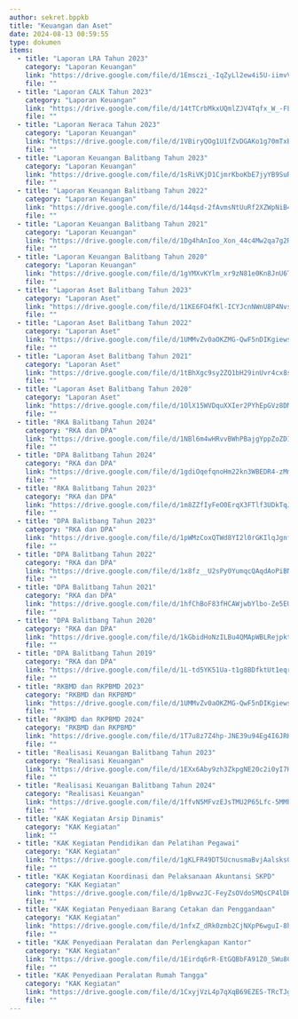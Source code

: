 ```yaml
---
author: sekret.bppkb
title: "Keuangan dan Aset"
date: 2024-08-13 00:59:55
type: dokumen
items: 
  - title: "Laporan LRA Tahun 2023"
    category: "Laporan Keuangan"
    link: "https://drive.google.com/file/d/1Emsczi_-IqZyLl2ew4i5U-iimvVdNzTe/preview"
    file: ""
  - title: "Laporan CALK Tahun 2023"
    category: "Laporan Keuangan"
    link: "https://drive.google.com/file/d/14tTCrbMkxUQmlZJV4Tqfx_W_-FLrxGNz/preview"
    file: ""
  - title: "Laporan Neraca Tahun 2023"
    category: "Laporan Keuangan"
    link: "https://drive.google.com/file/d/1VBiryQOg1U1fZvDGAKo1g70mTxBOJo-8/preview"
    file: ""
  - title: "Laporan Keuangan Balitbang Tahun 2023"
    category: "Laporan Keuangan"
    link: "https://drive.google.com/file/d/1sRiVKjD1CjmrKboKbE7jyYB9SuR04jgG/preview"
    file: ""
  - title: "Laporan Keuangan Balitbang Tahun 2022"
    category: "Laporan Keuangan"
    link: "https://drive.google.com/file/d/144qsd-2fAvmsNtUuRf2XZWpNiB44dQG0/preview"
    file: ""
  - title: "Laporan Keuangan Balitbang Tahun 2021"
    category: "Laporan Keuangan"
    link: "https://drive.google.com/file/d/1Dg4hAnIoo_Xon_44c4Mw2qa7g2RbsrpD/preview"
    file: ""
  - title: "Laporan Keuangan Balitbang Tahun 2020"
    category: "Laporan Keuangan"
    link: "https://drive.google.com/file/d/1gYMXvKYlm_xr9zN81e0Kn8JnU6TfYf4h/preview"
    file: ""
  - title: "Laporan Aset Balitbang Tahun 2023"
    category: "Laporan Aset"
    link: "https://drive.google.com/file/d/11KE6FO4fKl-ICYJcnNWnU8P4NvsqGu1w/preview"
    file: ""
  - title: "Laporan Aset Balitbang Tahun 2022"
    category: "Laporan Aset"
    link: "https://drive.google.com/file/d/1UMMvZv0aOKZMG-QwF5nDIKgiews_-SDq/preview"
    file: ""
  - title: "Laporan Aset Balitbang Tahun 2021"
    category: "Laporan Aset"
    link: "https://drive.google.com/file/d/1tBhXgc9sy2ZQ1bH29inUvr4cx8s1Ii0d/preview"
    file: ""
  - title: "Laporan Aset Balitbang Tahun 2020"
    category: "Laporan Aset"
    link: "https://drive.google.com/file/d/1OlX15WVDquXXIer2PYhEpGVz8DMBbp_2/preview"
    file: ""
  - title: "RKA Balitbang Tahun 2024"
    category: "RKA dan DPA"
    link: "https://drive.google.com/file/d/1NBl6m4wHRvvBWhPBajgYppZoZD1VuL9M/preview"
    file: ""
  - title: "DPA Balitbang Tahun 2024"
    category: "RKA dan DPA"
    link: "https://drive.google.com/file/d/1gdiOqefqnoHm22kn3WBEDR4-zMmIE5GM/preview"
    file: ""
  - title: "RKA Balitbang Tahun 2023"
    category: "RKA dan DPA"
    link: "https://drive.google.com/file/d/1m8ZZfIyFeO0ErqX3FTlf3UDkTqJ7K6HW/preview"
    file: ""
  - title: "DPA Balitbang Tahun 2023"
    category: "RKA dan DPA"
    link: "https://drive.google.com/file/d/1pWMzCoxQTWd8YI2l0rGKIlqJgnfYGRLk/preview"
    file: ""
  - title: "DPA Balitbang Tahun 2022"
    category: "RKA dan DPA"
    link: "https://drive.google.com/file/d/1x8fz__U2sPy0YumqcQAqdAoPiBNUDrbB/preview"
    file: ""
  - title: "DPA Balitbang Tahun 2021"
    category: "RKA dan DPA"
    link: "https://drive.google.com/file/d/1hfChBoF83fHCAWjwbYlbo-Ze5EUi_tIV/preview"
    file: ""
  - title: "DPA Balitbang Tahun 2020"
    category: "RKA dan DPA"
    link: "https://drive.google.com/file/d/1kGbidHoNzILBu4QMApWBLRejpktOJQZI/preview"
    file: ""
  - title: "DPA Balitbang Tahun 2019"
    category: "RKA dan DPA"
    link: "https://drive.google.com/file/d/1L-td5YK51Ua-t1g8BDfktUt1eqrzC9Xh/preview"
    file: ""
  - title: "RKBMD dan RKPBMD 2023"
    category: "RKBMD dan RKPBMD"
    link: "https://drive.google.com/file/d/1UMMvZv0aOKZMG-QwF5nDIKgiews_-SDq/preview"
    file: ""
  - title: "RKBMD dan RKPBMD 2024"
    category: "RKBMD dan RKPBMD"
    link: "https://drive.google.com/file/d/1T7u8z7Z4hp-JNE39u94Eg4I6JRHQodCX/preview"
    file: ""
  - title: "Realisasi Keuangan Balitbang Tahun 2023"
    category: "Realisasi Keuangan"
    link: "https://drive.google.com/file/d/1EXx6Aby9zh3ZkpgNE20c2i0yI7HCpChK/preview"
    file: ""
  - title: "Realisasi Keuangan Balitbang Tahun 2024"
    category: "Realisasi Keuangan"
    link: "https://drive.google.com/file/d/1ffvN5MFvzEJsTMU2P65Lfc-5MMhJJ5gv/preview"
    file: ""
  - title: "KAK Kegiatan Arsip Dinamis"
    category: "KAK Kegiatan"
    link: ""
  - title: "KAK Kegiatan Pendidikan dan Pelatihan Pegawai"
    category: "KAK Kegiatan"
    link: "https://drive.google.com/file/d/1gKLFR49DT5UcnusmaBvjAalsksGcCp9u/preview"
    file: ""
  - title: "KAK Kegiatan Koordinasi dan Pelaksanaan Akuntansi SKPD"
    category: "KAK Kegiatan"
    link: "https://drive.google.com/file/d/1pBvwzJC-FeyZsOVdoSMQsCP4lDK2fAQA/preview"
    file: ""
  - title: "KAK Kegiatan Penyediaan Barang Cetakan dan Penggandaan"
    category: "KAK Kegiatan"
    link: "https://drive.google.com/file/d/1nfxZ_dRk0zmb2CjNXpP6wguI-8hajYJU/preview"
    file: ""
  - title: "KAK Penyediaan Peralatan dan Perlengkapan Kantor"
    category: "KAK Kegiatan"
    link: "https://drive.google.com/file/d/1Eirdq6rR-EtGQBbFA91Z0_SWu8CqdfOt/preview"
    file: ""
  - title: "KAK Penyediaan Peralatan Rumah Tangga"
    category: "KAK Kegiatan"
    link: "https://drive.google.com/file/d/1CxyjVzL4p7qXqB69EZES-TRcTJgwD7vx/preview"
    file: ""
---
```

